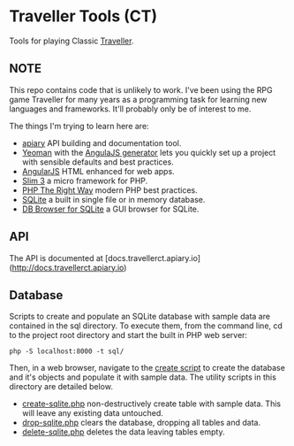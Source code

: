 # Traveller Tools (CT)
Tools for playing Classic [Traveller](https://en.wikipedia.org/wiki/Traveller_(role-playing_game)).

## NOTE
This repo contains code that is unlikely to work. I've been using the RPG game Traveller for many years as a programming task for learning new languages and frameworks. It'll probably only be of interest to me.

The things I'm trying to learn here are:
* [apiary](https://apiary.io) API building and documentation tool.
* [Yeoman](http://yeoman.io) with the [AngulaJS generator](https://github.com/yeoman/generator-angular#readme) lets you quickly set up a project with sensible defaults and best practices.
* [AngularJS](https://angularjs.org) HTML enhanced for web apps.
* [Slim 3](http://www.slimframework.com) a micro framework for PHP.
* [PHP The Right Way](http://www.phptherightway.com/) modern PHP best practices.
* [SQLite](https://www.sqlite.org/) a built in single file or in memory database.
* [DB Browser for SQLite](http://sqlitebrowser.org) a GUI browser for SQLite.

## API

The API is documented at [docs.travellerct.apiary.io] (http://docs.travellerct.apiary.io)

## Database

Scripts to create and populate an SQLite database with sample data are contained in the sql directory.
To execute them, from the command line, cd to the project root directory and start the built in PHP web server:

```shell
php -S localhost:8000 -t sql/
```

Then, in a web browser, navigate to the [create script](http://localhost:8000/create-sqlite.php) to create the database and it's objects and populate it with sample data. The utility scripts in this directory are detailed below.

* [create-sqlite.php](http://localhost:8000/create-sqlite.php) non-destructively create table with sample data. This will leave any existing data untouched.
* [drop-sqlite.php](http://localhost:8000/drop-sqlite.php) clears the database, dropping all tables and data.
* [delete-sqlite.php](http://localhost:8000/drop-sqlite.php) deletes the data leaving tables empty.
